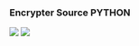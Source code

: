 ### Encrypter Source PYTHON

<img src="https://github.com/esfelurm/Encrypter/assets/104654028/18437775-32f1-4e71-a2dd-7204a197d1ac">


<img src="https://github.com/esfelurm/Encrypter/assets/104654028/06bfd61d-73b2-42d8-9ee7-2cf1aa7c4f69"> 

